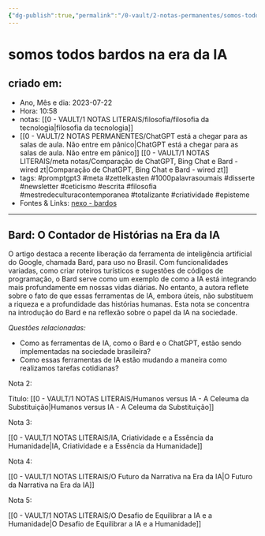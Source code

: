 ```yaml
---
{"dg-publish":true,"permalink":"/0-vault/2-notas-permanentes/somos-todos-bardos-na-era-da-ia/","tags":["permanente","promptgpt3","meta","zettelkasten","1000palavrasoumais","disserte","newsletter","ceticismo","escrita","filosofia","mestredeculturacontemporanea","totalizante","criatividade","episteme"],"dgHomeLink":true,"dgShowLocalGraph":true,"dgShowFileTree":true,"dgEnableSearch":true}
---
```


# somos todos bardos na era da IA

## criado em: 
-  Ano, Mês e dia: 2023-07-22
- Hora: 10:58
- notas: [[0 - VAULT/1 NOTAS LITERAIS/filosofia/filosofia da tecnologia\|filosofia da tecnologia]]
- [[0 - VAULT/2 NOTAS PERMANENTES/ChatGPT está a chegar para as salas de aula. Não entre em pânico\|ChatGPT está a chegar para as salas de aula. Não entre em pânico]]
  [[0 - VAULT/1 NOTAS LITERAIS/meta notas/Comparação de ChatGPT, Bing Chat e Bard - wired zt\|Comparação de ChatGPT, Bing Chat e Bard - wired zt]]
- tags: 
  #promptgpt3 #meta #zettelkasten #1000palavrasoumais #disserte #newsletter #ceticismo #escrita #filosofia #mestredeculturacontemporanea #totalizante #criatividade #episteme
- Fontes & Links: [nexo - bardos](https://www.nexojornal.com.br/colunistas/2023/Somos-todos-bardos-contar-hist%C3%B3rias-na-era-da-IA)
---

## Bard: O Contador de Histórias na Era da IA

O artigo destaca a recente liberação da ferramenta de inteligência artificial do Google, chamada Bard, para uso no Brasil. Com funcionalidades variadas, como criar roteiros turísticos e sugestões de códigos de programação, o Bard serve como um exemplo de como a IA está integrando mais profundamente em nossas vidas diárias. No entanto, a autora reflete sobre o fato de que essas ferramentas de IA, embora úteis, não substituem a riqueza e a profundidade das histórias humanas. Esta nota se concentra na introdução do Bard e na reflexão sobre o papel da IA na sociedade.

*Questões relacionadas:*
- Como as ferramentas de IA, como o Bard e o ChatGPT, estão sendo implementadas na sociedade brasileira?
- Como essas ferramentas de IA estão mudando a maneira como realizamos tarefas cotidianas?

Nota 2:

Título: [[0 - VAULT/1 NOTAS LITERAIS/Humanos versus IA - A Celeuma da Substituição\|Humanos versus IA - A Celeuma da Substituição]]

Nota 3:

[[0 - VAULT/1 NOTAS LITERAIS/IA, Criatividade e a Essência da Humanidade\|IA, Criatividade e a Essência da Humanidade]]

Nota 4:

[[0 - VAULT/1 NOTAS LITERAIS/O Futuro da Narrativa na Era da IA\|O Futuro da Narrativa na Era da IA]]

Nota 5:

[[0 - VAULT/1 NOTAS LITERAIS/O Desafio de Equilibrar a IA e a Humanidade\|O Desafio de Equilibrar a IA e a Humanidade]]